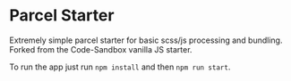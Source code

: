 # Parcel Starter

Extremely simple parcel starter for basic scss/js processing and bundling. Forked from the Code-Sandbox vanilla JS starter. 

To run the app just run `npm install` and then `npm run start`.
